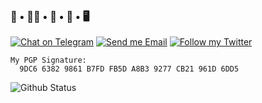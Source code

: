 ### 🐑 • 🏳️‍🌈 • 🌃 • 🎀 • 🖥️

<p>
  
[![Chat on Telegram](https://img.shields.io/static/v1?&logo=telegram&label=Telegram&color=blue&message=@YukariChiba&style=flat-square)](https://t.me/YukariChiba)
[![Send me Email](https://img.shields.io/static/v1?label=email&message=i@0x7f.cc&color=orange&style=flat-square)](mailto:i@0x7f.cc)
[![Follow my Twitter](https://img.shields.io/static/v1?&logo=twitter&label=Twitter&color=blue&message=YukariEwe&style=flat-square)](https://twitter.com/YukariEwe)

</p>

```
My PGP Signature:
  9DC6 6382 9861 B7FD FB5D A8B3 9277 CB21 961D 6DD5
```

<img src="https://github-readme-stats.vercel.app/api?username=YukariChiba&show_icons=true&theme=material-palenight" alt="Github Status" />
